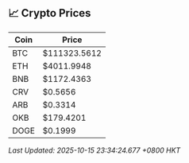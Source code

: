 ## 📈 Crypto Prices

| Coin | Price |
| ---- | ----- |
| BTC | $111323.5612 |
| ETH | $4011.9948 |
| BNB | $1172.4363 |
| CRV | $0.5656 |
| ARB | $0.3314 |
| OKB | $179.4201 |
| DOGE | $0.1999 |

_Last Updated: 2025-10-15 23:34:24.677 +0800 HKT_